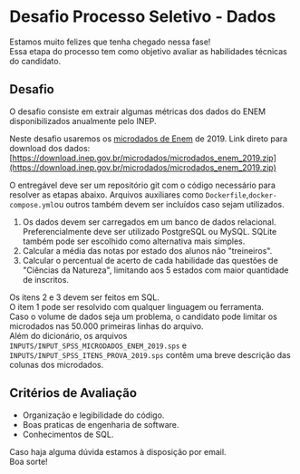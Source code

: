 # Desafio Processo Seletivo - Dados

Estamos muito felizes que tenha chegado nessa fase!  
Essa etapa do processo tem como objetivo avaliar as habilidades técnicas do candidato.

## Desafio

O desafio consiste em extrair algumas métricas dos dados do ENEM disponibilizados anualmente pelo INEP.

Neste desafio usaremos os [microdados de Enem]([https://www.gov.br/inep/pt-br/acesso-a-informacao/dados-abertos/microdados/enem](https://www.gov.br/inep/pt-br/acesso-a-informacao/dados-abertos/microdados/enem)) de 2019.
Link direto para download dos dados: [https://download.inep.gov.br/microdados/microdados_enem_2019.zip](https://download.inep.gov.br/microdados/microdados_enem_2019.zip)

O entregável deve ser um repositório git com o código necessário para resolver as etapas abaixo.  Arquivos auxiliares como `Dockerfile`,`docker-compose.yml`ou outros também devem ser incluídos caso sejam utilizados.

 1. Os dados devem ser carregados em um banco de dados relacional. Preferencialmente deve ser utilizado PostgreSQL ou MySQL. SQLite também pode ser escolhido como alternativa mais simples.
 2. Calcular a média das notas por estado dos alunos não "treineiros".
 3. Calcular o percentual de acerto de cada habilidade das questões de "Ciências da Natureza", limitando aos 5 estados com maior quantidade de inscritos.

Os itens 2 e 3 devem ser feitos em SQL.  
O item 1 pode ser resolvido com qualquer linguagem ou ferramenta.  
Caso o volume de dados seja um problema, o candidato pode limitar os microdados nas 50.000 primeiras linhas do arquivo.  
Além do dicionário, os arquivos `INPUTS/INPUT_SPSS_MICRODADOS_ENEM_2019.sps` e `INPUTS/INPUT_SPSS_ITENS_PROVA_2019.sps` contêm uma breve descrição das colunas dos microdados.  

## Critérios de Avaliação
-  Organização e legibilidade do código.
-  Boas praticas de engenharia de software.
-  Conhecimentos de SQL.

Caso haja alguma dúvida estamos à disposição por email.  
Boa sorte!
